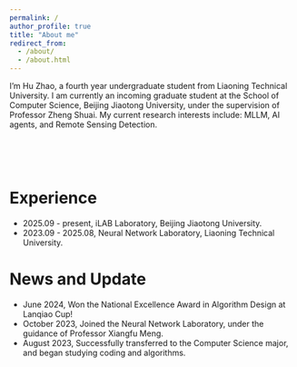 ```yaml
---
permalink: /
author_profile: true
title: "About me"
redirect_from: 
  - /about/
  - /about.html
---
```


I’m Hu Zhao, a fourth year undergraduate student from Liaoning Technical University. I am currently an incoming graduate student at the School of Computer Science, Beijing Jiaotong University, under the supervision of Professor Zheng Shuai. 
My current research interests include: MLLM, AI agents, and Remote Sensing Detection.

<br><br><br>

Experience
======
- 2025.09 - present, iLAB Laboratory, Beijing Jiaotong University.</li>
- 2023.09 - 2025.08, Neural Network Laboratory, Liaoning Technical University.</li>
  


News and Update
======
- June 2024, Won the National Excellence Award in Algorithm Design at Lanqiao Cup!
- October 2023, Joined the Neural Network Laboratory, under the guidance of Professor Xiangfu Meng.
- August 2023, Successfully transferred to the Computer Science major, and began studying coding and algorithms.


